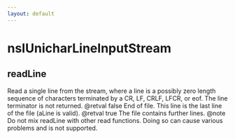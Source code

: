 ```yaml
---
layout: default
---
```


# nsIUnicharLineInputStream #

## readLine ##

Read a single line from the stream, where a line is a 
possibly zero length sequence of characters terminated by a
CR, LF, CRLF, LFCR, or eof.
The line terminator is not returned.
@retval false
        End of file. This line is the last line of the file
        (aLine is valid).
@retval true
        The file contains further lines.
@note Do not mix readLine with other read functions.
      Doing so can cause various problems and is not supported.

